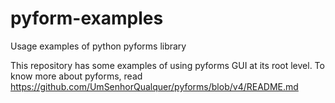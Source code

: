 # pyform-examples
Usage examples of python pyforms library

This repository has some examples of using pyforms GUI at its root level.
To know more about pyforms, read https://github.com/UmSenhorQualquer/pyforms/blob/v4/README.md
